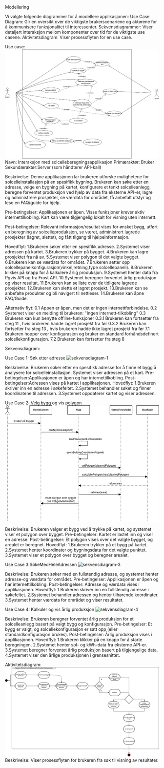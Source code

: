 Modellering

Vi valgte følgende diagrammer for å modellere applikasjonen:
Use Case Diagram: Gir en oversikt over de viktigste brukerscenariene og aktørene for å kommunisere funksjonalitet til interessenter.
Sekvensdiagrammer: Viser detaljert interaksjon mellom komponenter over tid for de viktigste use casene.
Aktivitetsdiagram: Viser prosessflyten for en use case.

Use case:
![use case diagram](UseCase.drawio.png)
Navn: Interaksjon med solcelleberegningsapplikasjon
Primæraktør: Bruker
Sekundæraktør:Server (som håndterer API-kall)
 
Beskrivelse:
Denne applikasjonen lar brukeren utforske mulighetene for solcelleinstallasjon på en spesifikk bygning.
Brukeren kan søke etter en adresse, velge en bygning på kartet, konfigurere et tenkt solcelleanlegg, 
beregne forventet produksjon ved hjelp av data fra eksterne API-er, lagre og administrere prosjekter,
se værdata for området, få anbefalt utstyr og lese en FAQ/guide for hjelp.
 
Pre-betingelser:
Applikasjonen er åpen. Visse funksjoner krever aktiv internettilkobling.
Kart kan være tilgjengelig lokalt for visning uten internett.
 
Post-betingelser:
Relevant informasjon/resultat vises for ønsket bygg, utført en beregning av solcelleproduksjon,
se været, administrert lagrede prosjekter (lagret, slettet), og fått tilgang til hjelpeinformasjon.
 
Hovedflyt:
1.Brukeren søker etter en spesifikk adresse.
2.Systemet viser adressen på kartet.
3.Brukeren trykker på bygget.
4.Brukeren kan lagre prosjektet fra nå av.
5.Systemet viser polygon til det valgte bygget.
6.Brukeren kan se værdata for området.
7.Brukeren setter opp solcellepanelkonfigurasjon(vinkel,retning,type solcellepanell).
8.Brukeren klikker på knapp for å kalkulere årlig produksjon.
9.Systemet henter data fra Pgvis API og fra Frost API.
10.Systemet beregner forventet årlig produksjon og viser resultat.
11.Brukeren kan se liste over de tidligere lagrede prosjekter.
12.Brukeren kan slette et lagret prosjekt.
13.Brukeren kan se anbefalte produkter og bli navigert til nettleser.
14.Brukeren kan åpne FAQ/Guide.
 
Alternativ flyt:
0.1 Appen er åpen, men det er ingen internettforbindelse.
0.2 Systemet viser en melding til brukeren: "Ingen internett-tilkobling"
0.3 Brukeren kan kun benytte offline-funksjoner
0.3.1 Brukeren kan fortsetter fra steg 11 , hvis brukeren hadde lagret prosjekt fra før
0.3.2 Brukeren kan fortsetter fra steg 13 , hvis brukeren hadde ikke lagret prosjekt fra før
7.1 Brukeren hopper over konfigurasjon og bruker en standard forhåndsdefinert solcellekonfigurasjon.
7.2 Brukeren kan fortsetter fra steg 8

Sekvensdiagram:

Use Case 1: Søk etter adresse
![sekvensdiagram-1](Sequence-SøkeEtterAdresse.drawio.png)

Beskrivelse: Brukeren søker etter en spesifikk adresse for å finne et bygg å analysere for solcelleinstallasjon.
Systemet viser adressen på et kart.
Pre-betingelser:Applikasjonen er åpen og har internettilkobling.
Post-betingelser:Adressen vises på kartet i applikasjonen.
Hovedflyt:
1.Brukeren skriver inn en adresse i søkefeltet.
2.Systemet behandler søket og finner koordinatene til adressen.
3.Systemet oppdaterer kartet og viser adressen.

Use Case 2: Velg bygg og vis polygon
![sekvensdiagarm-2](Sequence-Polygon.drawio.png)

Beskrivelse: Brukeren velger et bygg ved å trykke på kartet, og systemet viser et polygon over bygget.
Pre-betingelser: Kartet er lastet inn og viser en adresse.
Post-betingelser: Et polygon vises over det valgte bygget, og arealet er beregnet.
Hovedflyt:
1.Brukeren trykker på et bygg på kartet.
2.Systemet henter koordinater og bygningsdata for det valgte punktet.
3.Systemet viser et polygon over bygget og beregner arealet.

Use Case 3:SøkeMedHeleAdressen
![sekvensdiagram-3](Sequence-SøkeMedHeleAdressen.drawio.png)

Beskrivelse: Brukeren søker med en fullstendig adresse, og systemet henter adresse-og værdata for området.
Pre-betingelser: Applikasjonen er åpen og har internettilkobling.
Post-betingelser: Adresse og værdata vises i applikasjonen.
Hovedflyt:
1.Brukeren skriver inn en fullstendig adresse i søkefeltet.
2.Systemet behandler adressen og henter tilhørende koordinater.
3.Systemet henter værdata for området og viser resultatet.

Use Case 4: Kalkuler og vis årlig produksjon
![sekvensdiagram-4](Sequence-Kalkuler&ÅrligProduksjon.drawio.png)

Beskrivelse: Brukeren beregner forventet årlig produksjon for et solcelleanlegg basert på valgt bygg 
og konfigurasjon.
Pre-betingelser: Et bygg er valgt, og solcellekonfigurasjon er satt opp (eller standardkonfigurasjon brukes).
Post-betingelser: Årlig produksjon vises i applikasjonen.
Hovedflyt:
1.Brukeren klikker på en knapp for å starte beregningen.
2.Systemet henter sol- og kWh-data fra eksterne API-er.
3.Systemet beregner forventet årlig produksjon basert på tilgjengelige data.
4.Systemet viser den årlige produksjonen i grensesnittet.

Aktivitetsdiagram:
![aktivitetsdiagram](Aktivitetsdiagram.drawio.png)
Beskrivelse: Viser prosessflyten for brukeren fra søk til visning av resultater.
